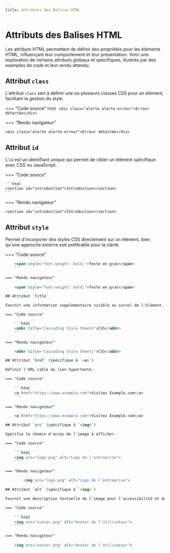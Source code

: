 ```yaml
---
title: Attributs des Balises HTML
---
```


# Attributs des Balises HTML

Les attributs HTML permettent de définir des propriétés pour les éléments HTML, influençant leur comportement et leur présentation. Voici une exploration de certains attributs globaux et spécifiques, illustrés par des exemples de code et leur rendu attendu.

## Attribut `class`

L'attribut `class` sert à définir une ou plusieurs classes CSS pour un élément, facilitant la gestion du style.

=== "Code source"
    ```html
    <div class="alerte alerte-erreur">Erreur détectée</div>
    ```

=== "Rendu navigateur"

    <div class="alerte alerte-erreur">Erreur détectée</div>

## Attribut `id`

L'`id` est un identifiant unique qui permet de cibler un élément spécifique avec CSS ou JavaScript.

=== "Code source"

    ```html
    <section id="introduction">Introduction</section>
    ```

=== "Rendu navigateur"

    <section id="introduction">Introduction</section>

## Attribut `style`

Permet d'incorporer des styles CSS directement sur un élément, bien qu'une approche externe soit préférable pour la clarté.

=== "Code source"
    
```html
    <span style="font-weight: bold;">Texte en gras</span>
    ```

=== "Rendu navigateur"
    
    <span style="font-weight: bold;">Texte en gras</span>

## Attribut `title`

Fournit une information supplémentaire visible au survol de l'élément.

=== "Code source"

    ```html
    <abbr title="Cascading Style Sheets">CSS</abbr>
    ```

=== "Rendu navigateur"

    <abbr title="Cascading Style Sheets">CSS</abbr>

## Attribut `href` (spécifique à `<a>`)

Définit l'URL cible du lien hypertexte.

=== "Code source"
    
    ```html
    <a href="https://www.example.com">Visitez Example.com</a>
    ```

=== "Rendu navigateur"

    <a href="https://www.example.com">Visitez Example.com</a>

## Attribut `src` (spécifique à `<img>`)

Spécifie le chemin d'accès de l'image à afficher.

=== "Code source"
    
    ```html
    <img src="logo.png" alt="Logo de l'entreprise">
    ```

=== "Rendu navigateur"

        <img src="logo.png" alt="Logo de l'entreprise">

## Attribut `alt` (spécifique à `<img>`)

Fournit une description textuelle de l'image pour l'accessibilité et dans le cas où l'image ne peut être chargée.

=== "Code source"
    
    ```html
    <img src="avatar.png" alt="Avatar de l'utilisateur">
    ```

=== "Rendu navigateur"
    
    <img src="avatar.png" alt="Avatar de l'utilisateur">

